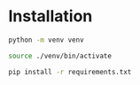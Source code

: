 # Installation

```bash
python -m venv venv

source ./venv/bin/activate

pip install -r requirements.txt
```

